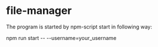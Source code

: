 # file-manager

The program is started by npm-script start in following way:

npm run start -- --username=your_username
